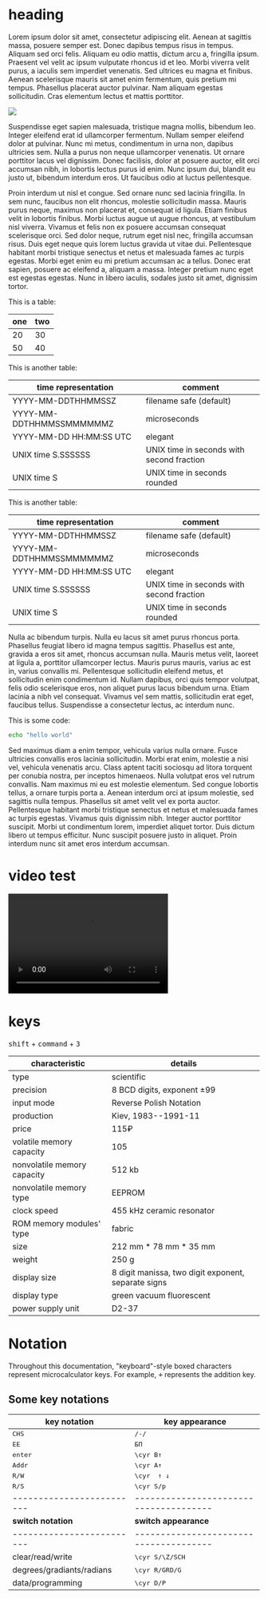 # heading

Lorem ipsum dolor sit amet, consectetur adipiscing elit. Aenean at sagittis massa, posuere semper est. Donec dapibus tempus risus in tempus. Aliquam sed orci felis. Aliquam eu odio mattis, dictum arcu a, fringilla ipsum. Praesent vel velit ac ipsum vulputate rhoncus id et leo. Morbi viverra velit purus, a iaculis sem imperdiet venenatis. Sed ultrices eu magna et finibus. Aenean scelerisque mauris sit amet enim fermentum, quis pretium mi tempus. Phasellus placerat auctor pulvinar. Nam aliquam egestas sollicitudin. Cras elementum lectus et mattis porttitor.

![](http://i.imgur.com/AUt1K3K.jpg)

Suspendisse eget sapien malesuada, tristique magna mollis, bibendum leo. Integer eleifend erat id ullamcorper fermentum. Nullam semper eleifend dolor at pulvinar. Nunc mi metus, condimentum in urna non, dapibus ultricies sem. Nulla a purus non neque ullamcorper venenatis. Ut ornare porttitor lacus vel dignissim. Donec facilisis, dolor at posuere auctor, elit orci accumsan nibh, in lobortis lectus purus id enim. Nunc ipsum dui, blandit eu justo ut, bibendum interdum eros. Ut faucibus odio at luctus pellentesque.

Proin interdum ut nisl et congue. Sed ornare nunc sed lacinia fringilla. In sem nunc, faucibus non elit rhoncus, molestie sollicitudin massa. Mauris purus neque, maximus non placerat et, consequat id ligula. Etiam finibus velit in lobortis finibus. Morbi luctus augue ut augue rhoncus, at vestibulum nisl viverra. Vivamus et felis non ex posuere accumsan consequat scelerisque orci. Sed dolor neque, rutrum eget nisl nec, fringilla accumsan risus. Duis eget neque quis lorem luctus gravida ut vitae dui. Pellentesque habitant morbi tristique senectus et netus et malesuada fames ac turpis egestas. Morbi eget enim eu mi pretium accumsan ac a tellus. Donec erat sapien, posuere ac eleifend a, aliquam a massa. Integer pretium nunc eget est egestas egestas. Nunc in libero iaculis, sodales justo sit amet, dignissim tortor.

This is a table:

|**one**|**two**|
|-------|-------|
|20     |30     |
|50     |40     |

This is another table:

|**time representation**|**comment**|
|---|---|
|YYYY-MM-DDTHHMMSSZ|filename safe (default)|
|YYYY-MM-DDTHHMMSSMMMMMMZ|microseconds|
|YYYY-MM-DD HH:MM:SS UTC|elegant|
|UNIX time S.SSSSSS|UNIX time in seconds with second fraction|
|UNIX time S|UNIX time in seconds rounded|

This is another table:

|**time representation** |**comment**                              |
|------------------------|-----------------------------------------|
|YYYY-MM-DDTHHMMSSZ      |filename safe (default)                  |
|YYYY-MM-DDTHHMMSSMMMMMMZ|microseconds                             |
|YYYY-MM-DD HH:MM:SS UTC |elegant                                  |
|UNIX time S.SSSSSS      |UNIX time in seconds with second fraction|
|UNIX time S             |UNIX time in seconds rounded             |

Nulla ac bibendum turpis. Nulla eu lacus sit amet purus rhoncus porta. Phasellus feugiat libero id magna tempus sagittis. Phasellus est ante, gravida a eros sit amet, rhoncus accumsan nulla. Mauris metus velit, laoreet at ligula a, porttitor ullamcorper lectus. Mauris purus mauris, varius ac est in, varius convallis mi. Pellentesque sollicitudin eleifend metus, et sollicitudin enim condimentum id. Nullam dapibus, orci quis tempor volutpat, felis odio scelerisque eros, non aliquet purus lacus bibendum urna. Etiam lacinia a nibh vel consequat. Vivamus vel sem mattis, sollicitudin erat eget, faucibus tellus. Suspendisse a consectetur lectus, ac interdum nunc.

This is some code:

```Bash
echo "hello world"
```

Sed maximus diam a enim tempor, vehicula varius nulla ornare. Fusce ultricies convallis eros lacinia sollicitudin. Morbi erat enim, molestie a nisi vel, vehicula venenatis arcu. Class aptent taciti sociosqu ad litora torquent per conubia nostra, per inceptos himenaeos. Nulla volutpat eros vel rutrum convallis. Nam maximus mi eu est molestie elementum. Sed congue lobortis tellus, a ornare turpis porta a. Aenean interdum orci at ipsum molestie, sed sagittis nulla tempus. Phasellus sit amet velit vel ex porta auctor. Pellentesque habitant morbi tristique senectus et netus et malesuada fames ac turpis egestas. Vivamus quis dignissim nibh. Integer auctor porttitor suscipit. Morbi ut condimentum lorem, imperdiet aliquet tortor. Duis dictum libero ut tempus efficitur. Nunc suscipit posuere justo in aliquet. Proin interdum nunc sit amet eros interdum accumsan.

# video test

<video src="https://github.com/wdbm/junk/blob/master/2017-03-14T2357Z.mp4" width="320" height="200" controls preload></video>

# keys

<kbd>shift</kbd> + <kbd>command</kbd> + <kbd>3</kbd>

|**characteristic**         |**details**                                        |
|---------------------------|---------------------------------------------------|
|type                       |scientific                                         |
|precision                  |8 BCD digits, exponent ±99                         |
|input mode                 |Reverse Polish Notation                            |
|production                 |Kiev, 1983--1991-11                                |
|price                      |115₽                                                                                      |
|volatile memory capacity   |105                                                |
|nonvolatile memory capacity|512 kb                                             |
|nonvolatile memory type    |EEPROM                                             |
|clock speed                |455 kHz ceramic resonator                          |
|ROM memory modules' type   |fabric                                             |
|size                       |212 mm * 78 mm * 35 mm                             |
|weight                     |250 g                                              |
|display size               |8 digit manissa, two digit exponent, separate signs|
|display type               |green vacuum fluorescent                           |
|power supply unit          |D2-37                                              |

# Notation

Throughout this documentation, "keyboard"-style boxed characters represent microcalculator keys. For example, <kbd>+</kbd> represents the addition key.

## Some key notations

|**key notation**         |**key appearance**                    |
|-------------------------|--------------------------------------|
|<kbd>CHS</kbd>           |<kbd>/-/</kbd>                        |
|<kbd>EE</kbd>            |<kbd>БП</kbd>                         |
|<kbd>enter</kbd>         |<kbd>\cyr B${\uparrow}$<kbd>          |
|<kbd>Addr</kb>           |<kbd>\cyr A${\uparrow}$</kbd>         |
|<kbd>R/W</kbd>           |<kbd>\cyr ${\uparrow\downarrow}$</kbd>|
|<kbd>R/S</kbd>           |<kbd>\cyr S/p</kbd>                   |
|-------------------------|--------------------------------------|
|**switch notation**      |**switch appearance**                 |
|-------------------------|--------------------------------------|
|clear/read/write         |<kbd>\cyr S/\Z/SCH</kbd>              |
|degrees/gradiants/radians|<kbd>\cyr R/GRD/G</kbd>               |
|data/programming         |<kbd>\cyr D/P</kbd>                   |

